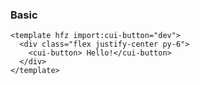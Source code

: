 ### Basic

```hfz-view id=h9o00uawd1e
<template hfz import:cui-button="dev">
  <div class="flex justify-center py-6">
    <cui-button> Hello!</cui-button>
  </div>
</template>

```

